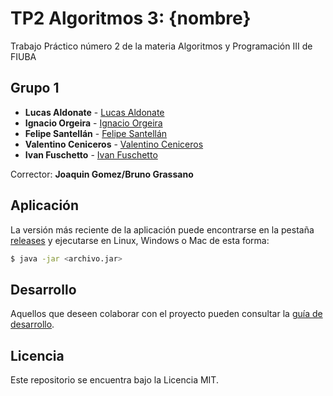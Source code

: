 # TP2 Algoritmos 3: {nombre} 

Trabajo Práctico número 2 de la materia Algoritmos y Programación III de FIUBA

## Grupo 1

* **Lucas Aldonate** - [Lucas Aldonate](https://github.com/laldonate96)
* **Ignacio Orgeira** - [Ignacio Orgeira](https://github.com/nachoorgeira)
* **Felipe Santellán** - [Felipe Santellán](https://github.com/FS-Grimm)
* **Valentino Ceniceros** - [Valentino Ceniceros](https://github.com/vceniceros)
* **Ivan Fuschetto** - [Ivan Fuschetto](https://github.com/IvanFuschetto)

Corrector: **Joaquin Gomez/Bruno Grassano**

## Aplicación

La versión más reciente de la aplicación puede encontrarse en la pestaña [releases](https://github.com/fiuba/algo3_proyecto_base_tp2/releases/latest) y ejecutarse en Linux, Windows o Mac de esta forma:

```bash
$ java -jar <archivo.jar>
```

## Desarrollo

Aquellos que deseen colaborar con el proyecto pueden consultar la [guía de desarrollo](./docs/Desarrollo.md).

## Licencia

Este repositorio se encuentra bajo la Licencia MIT.
